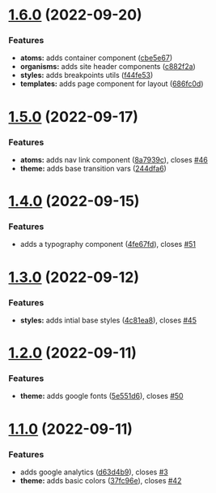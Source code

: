 # [1.6.0](https://github.com/anguspiv/www.gtalumni.la/compare/v1.5.0...v1.6.0) (2022-09-20)


### Features

* **atoms:** adds container component ([cbe5e67](https://github.com/anguspiv/www.gtalumni.la/commit/cbe5e675acad0b670b54998b45efd7a37b209581))
* **organisms:** adds site header components ([c882f2a](https://github.com/anguspiv/www.gtalumni.la/commit/c882f2ada270e0eb61e4f0ffb32afc54a3be631d))
* **styles:** adds breakpoints utils ([f44fe53](https://github.com/anguspiv/www.gtalumni.la/commit/f44fe5372c0c595a717686e381557cb78445e533))
* **templates:** adds page component for layout ([686fc0d](https://github.com/anguspiv/www.gtalumni.la/commit/686fc0d243a123c3056355e1365c758c0d88693b))

# [1.5.0](https://github.com/anguspiv/www.gtalumni.la/compare/v1.4.0...v1.5.0) (2022-09-17)


### Features

* **atoms:** adds nav link component ([8a7939c](https://github.com/anguspiv/www.gtalumni.la/commit/8a7939c806678715b3c932b9b5ebaf121a175dc8)), closes [#46](https://github.com/anguspiv/www.gtalumni.la/issues/46)
* **theme:** adds base transition vars ([244dfa6](https://github.com/anguspiv/www.gtalumni.la/commit/244dfa62723b13f810b6d33d0bc578defaa556cd))

# [1.4.0](https://github.com/anguspiv/www.gtalumni.la/compare/v1.3.0...v1.4.0) (2022-09-15)


### Features

* adds a typography component ([4fe67fd](https://github.com/anguspiv/www.gtalumni.la/commit/4fe67fd6bc1e5b8aca3afb748ca281d470b83811)), closes [#51](https://github.com/anguspiv/www.gtalumni.la/issues/51)

# [1.3.0](https://github.com/anguspiv/www.gtalumni.la/compare/v1.2.0...v1.3.0) (2022-09-12)


### Features

* **styles:** adds intial base styles ([4c81ea8](https://github.com/anguspiv/www.gtalumni.la/commit/4c81ea81e2f692935bfd2a9ea78f4ec767e5f03e)), closes [#45](https://github.com/anguspiv/www.gtalumni.la/issues/45)

# [1.2.0](https://github.com/anguspiv/www.gtalumni.la/compare/v1.1.0...v1.2.0) (2022-09-11)


### Features

* **theme:** adds google fonts ([5e551d6](https://github.com/anguspiv/www.gtalumni.la/commit/5e551d6e7ecaf963a6c01816795bd9ea74f6796b)), closes [#50](https://github.com/anguspiv/www.gtalumni.la/issues/50)

# [1.1.0](https://github.com/anguspiv/www.gtalumni.la/compare/v1.0.0...v1.1.0) (2022-09-11)


### Features

* adds google analytics ([d63d4b9](https://github.com/anguspiv/www.gtalumni.la/commit/d63d4b92018743fdfac85662c509a02690c3bfff)), closes [#3](https://github.com/anguspiv/www.gtalumni.la/issues/3)
* **theme:** adds basic colors ([37fc96e](https://github.com/anguspiv/www.gtalumni.la/commit/37fc96e0ae5e0be20571191747eff36e0bba5cfa)), closes [#42](https://github.com/anguspiv/www.gtalumni.la/issues/42)
